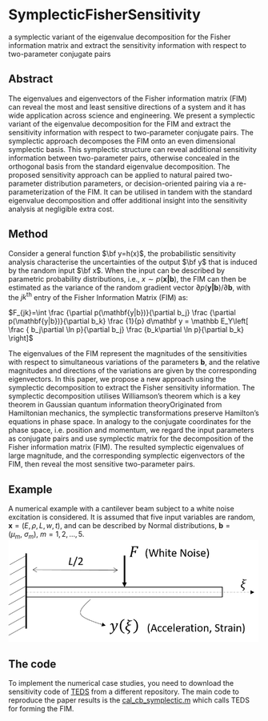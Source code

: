 # SymplecticFisherSensitivity
a symplectic variant of the eigenvalue decomposition for the Fisher information matrix and extract the sensitivity information with respect to two-parameter conjugate pairs

## Abstract 
The eigenvalues and eigenvectors of the Fisher information matrix (FIM) can reveal the most and
least sensitive directions of a system and it has wide application across science and engineering. We
present a symplectic variant of the eigenvalue decomposition for the FIM and extract the sensitivity
information with respect to two-parameter conjugate pairs. The symplectic approach decomposes
the FIM onto an even dimensional symplectic basis. This symplectic structure can reveal additional
sensitivity information between two-parameter pairs, otherwise concealed in the orthogonal basis from
the standard eigenvalue decomposition. The proposed sensitivity approach can be applied to natural
paired two-parameter distribution parameters, or decision-oriented pairing via a re-parameterization of
the FIM. It can be utilised in tandem with the standard eigenvalue decomposition and offer additional
insight into the sensitivity analysis at negligible extra cost.

## Method 
Consider a general function $\bf y=h(x)$, the probabilistic sensitivity analysis characterise the uncertainties of the output $\bf y$ that is induced by the random input $\bf x$. When the input can be described by parametric probability distributions, i.e., $x \sim p(\mathbf{x|b})$, the FIM can then be estimated as the variance of the random gradient vector ${\partial p(\mathbf{y|b})}/{\partial \mathbf b}$, with the $jk^{\text{th}}$ entry of the Fisher Information Matrix (FIM) as:

$F_{jk}=\int \frac {\partial p(\mathbf{y|b})}{\partial b_j} \frac {\partial p(\mathbf{y|b})}{\partial b_k} \frac {1}{p} d\mathbf y = \mathbb E_Y\left[ \frac { b_j\partial \ln p}{\partial b_j} \frac {b_k\partial \ln p}{\partial b_k} \right]$

The eigenvalues of the FIM represent the magnitudes of the sensitivities with respect to simultaneous variations of the parameters $\mathbf{b}$, and the relative magnitudes and directions of the variations are given by the corresponding eigenvectors.  In this paper, we propose a new approach using the symplectic decomposition to extract the Fisher sensitivity information. The symplectic decomposition utilises Williamson’s theorem which is a key theorem in Gaussian quantum information theoryOriginated from Hamiltonian mechanics, the symplectic transformations preserve Hamilton’s equations in phase space. In analogy to the conjugate coordinates for the phase space, i.e. position and momentum, we regard the input parameters as conjugate pairs and use symplectic matrix for the decomposition of the Fisher information matrix (FIM). The resulted symplectic eigenvalues of large magnitude, and the corresponding symplectic eigenvectors of the FIM, then reveal the most sensitive two-parameter pairs. 

## Example
A numerical example with a cantilever beam subject to a white noise excitation is considered. It is assumed that five input variables are random, $\mathbf{x} =(E,\rho,L,w,t)$, and can be described by Normal distributions, $\mathbf{b} = (\mu_m,\: \sigma_m ), \: m=1,2,\dots,5$.
<img src="doc/beam.png" width="500">

## The code
To implement the numerical case studies, you need to download the sensitivity code of [TEDS](/../../../../longitude-jyang/TEDS-ToolboxEngineeringDesignSensitivity) from a different repository. The main code to reproduce the paper results is the [cal_cb_symplectic.m](/code/cal_cb_symplectic.m) which calls TEDS for forming the FIM. 
